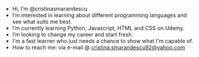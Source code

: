 - Hi, I’m @cristinasmarandescu
- I’m interested in learning about different programming languages and see what suits me best.
- I’m currently learning Python, Javascript, HTML and CSS on Udemy.
- I’m looking to change my career and start fresh.
- I'm a fast learner who just needs a chance to show what I'm capable of.
- How to reach me: via e-mail @ cristina.smarandescu92@yahoo.com

<!---
cristinasmarandescu/cristinasmarandescu is a ✨ special ✨ repository because its `README.md` (this file) appears on your GitHub profile.
You can click the Preview link to take a look at your changes.
--->
